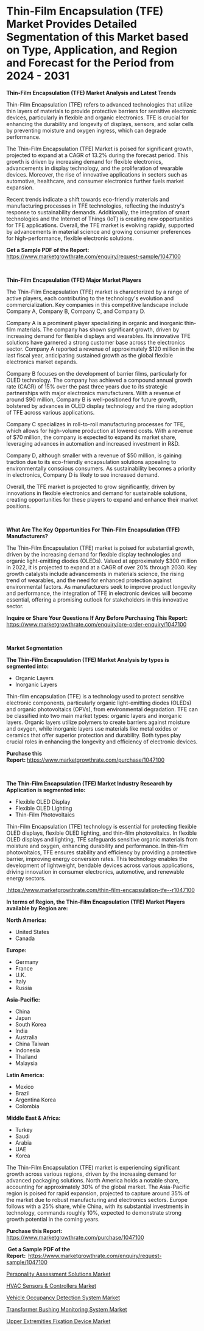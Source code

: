 <p><h1>Thin-Film Encapsulation (TFE) Market Provides Detailed Segmentation of this Market based on Type, Application, and Region and Forecast for the Period from 2024 - 2031</h1></p><p><strong>Thin-Film Encapsulation (TFE) Market Analysis and Latest Trends</strong></p>
<p><p>Thin-Film Encapsulation (TFE) refers to advanced technologies that utilize thin layers of materials to provide protective barriers for sensitive electronic devices, particularly in flexible and organic electronics. TFE is crucial for enhancing the durability and longevity of displays, sensors, and solar cells by preventing moisture and oxygen ingress, which can degrade performance. </p><p>The Thin-Film Encapsulation (TFE) Market is poised for significant growth, projected to expand at a CAGR of 13.2% during the forecast period. This growth is driven by increasing demand for flexible electronics, advancements in display technology, and the proliferation of wearable devices. Moreover, the rise of innovative applications in sectors such as automotive, healthcare, and consumer electronics further fuels market expansion.</p><p>Recent trends indicate a shift towards eco-friendly materials and manufacturing processes in TFE technologies, reflecting the industry's response to sustainability demands. Additionally, the integration of smart technologies and the Internet of Things (IoT) is creating new opportunities for TFE applications. Overall, the TFE market is evolving rapidly, supported by advancements in material science and growing consumer preferences for high-performance, flexible electronic solutions.</p></p>
<p><strong>Get a Sample PDF of the Report:&nbsp;</strong> <a href="https://www.marketgrowthrate.com/enquiry/request-sample/1047100">https://www.marketgrowthrate.com/enquiry/request-sample/1047100</a></p>
<p>&nbsp;</p>
<p><strong>Thin-Film Encapsulation (TFE) Major Market Players</strong></p>
<p><p>The Thin-Film Encapsulation (TFE) market is characterized by a range of active players, each contributing to the technology's evolution and commercialization. Key companies in this competitive landscape include Company A, Company B, Company C, and Company D.</p><p>Company A is a prominent player specializing in organic and inorganic thin-film materials. The company has shown significant growth, driven by increasing demand for flexible displays and wearables. Its innovative TFE solutions have garnered a strong customer base across the electronics sector. Company A reported a revenue of approximately $120 million in the last fiscal year, anticipating sustained growth as the global flexible electronics market expands.</p><p>Company B focuses on the development of barrier films, particularly for OLED technology. The company has achieved a compound annual growth rate (CAGR) of 15% over the past three years due to its strategic partnerships with major electronics manufacturers. With a revenue of around $90 million, Company B is well-positioned for future growth, bolstered by advances in OLED display technology and the rising adoption of TFE across various applications.</p><p>Company C specializes in roll-to-roll manufacturing processes for TFE, which allows for high-volume production at lowered costs. With a revenue of $70 million, the company is expected to expand its market share, leveraging advances in automation and increased investment in R&D. </p><p>Company D, although smaller with a revenue of $50 million, is gaining traction due to its eco-friendly encapsulation solutions appealing to environmentally conscious consumers. As sustainability becomes a priority in electronics, Company D is likely to see increased demand.</p><p>Overall, the TFE market is projected to grow significantly, driven by innovations in flexible electronics and demand for sustainable solutions, creating opportunities for these players to expand and enhance their market positions.</p></p>
<p>&nbsp;</p>
<p><strong>What Are The Key Opportunities For Thin-Film Encapsulation (TFE) Manufacturers?</strong></p>
<p><p>The Thin-Film Encapsulation (TFE) market is poised for substantial growth, driven by the increasing demand for flexible display technologies and organic light-emitting diodes (OLEDs). Valued at approximately $300 million in 2022, it is projected to expand at a CAGR of over 20% through 2030. Key growth catalysts include advancements in materials science, the rising trend of wearables, and the need for enhanced protection against environmental factors. As manufacturers seek to improve product longevity and performance, the integration of TFE in electronic devices will become essential, offering a promising outlook for stakeholders in this innovative sector.</p></p>
<p><strong>Inquire or Share Your Questions If Any Before Purchasing This Report:</strong> <a href="https://www.marketgrowthrate.com/enquiry/pre-order-enquiry/1047100">https://www.marketgrowthrate.com/enquiry/pre-order-enquiry/1047100</a></p>
<p>&nbsp;</p>
<p><strong>Market Segmentation</strong></p>
<p><strong>The Thin-Film Encapsulation (TFE) Market Analysis by types is segmented into:</strong></p>
<p><ul><li>Organic Layers</li><li>Inorganic Layers</li></ul></p>
<p><p>Thin-film encapsulation (TFE) is a technology used to protect sensitive electronic components, particularly organic light-emitting diodes (OLEDs) and organic photovoltaics (OPVs), from environmental degradation. TFE can be classified into two main market types: organic layers and inorganic layers. Organic layers utilize polymers to create barriers against moisture and oxygen, while inorganic layers use materials like metal oxides or ceramics that offer superior protection and durability. Both types play crucial roles in enhancing the longevity and efficiency of electronic devices.</p></p>
<p><strong>Purchase this Report:&nbsp;</strong><a href="https://www.marketgrowthrate.com/purchase/1047100">https://www.marketgrowthrate.com/purchase/1047100</a></p>
<p>&nbsp;</p>
<p><strong>The Thin-Film Encapsulation (TFE) Market Industry Research by Application is segmented into:</strong></p>
<p><ul><li>Flexible OLED Display</li><li>Flexible OLED Lighting</li><li>Thin-Film Photovoltaics</li></ul></p>
<p><p>Thin-Film Encapsulation (TFE) technology is essential for protecting flexible OLED displays, flexible OLED lighting, and thin-film photovoltaics. In flexible OLED displays and lighting, TFE safeguards sensitive organic materials from moisture and oxygen, enhancing durability and performance. In thin-film photovoltaics, TFE ensures stability and efficiency by providing a protective barrier, improving energy conversion rates. This technology enables the development of lightweight, bendable devices across various applications, driving innovation in consumer electronics, automotive, and renewable energy sectors.</p></p>
<p><a href="https://www.marketgrowthrate.com/thin-film-encapsulation-tfe--r1047100">&nbsp;https://www.marketgrowthrate.com/thin-film-encapsulation-tfe--r1047100</a></p>
<p><strong>In terms of Region, the Thin-Film Encapsulation (TFE) Market Players available by Region are:</strong></p>
<p>
    <p> <strong> North America: </strong>
        <ul>
            <li>United States</li>
            <li>Canada</li>
        </ul>
        </p> 
    <p> <strong> Europe: </strong>
        <ul>
            <li>Germany</li>
            <li>France</li>
            <li>U.K.</li>
            <li>Italy</li>
            <li>Russia</li>
        </ul>
        </p> 
    <p> <strong> Asia-Pacific: </strong>
        <ul>
            <li>China</li>
            <li>Japan</li>
            <li>South Korea</li>
            <li>India</li>
            <li>Australia</li>
            <li>China Taiwan</li>
            <li>Indonesia</li>
            <li>Thailand</li>
            <li>Malaysia</li>
        </ul>
        </p> 
    <p> <strong> Latin America: </strong>
        <ul>
            <li>Mexico</li>
            <li>Brazil</li>
            <li>Argentina Korea</li>
            <li>Colombia</li>
        </ul>
        </p> 
    <p> <strong> Middle East & Africa: </strong>
        <ul>
            <li>Turkey</li>
            <li>Saudi</li>
            <li>Arabia</li>
            <li>UAE</li>
            <li>Korea</li>
        </ul>
    </p>
    </p>
<p><p>The Thin-Film Encapsulation (TFE) market is experiencing significant growth across various regions, driven by the increasing demand for advanced packaging solutions. North America holds a notable share, accounting for approximately 30% of the global market. The Asia-Pacific region is poised for rapid expansion, projected to capture around 35% of the market due to robust manufacturing and electronics sectors. Europe follows with a 25% share, while China, with its substantial investments in technology, commands roughly 10%, expected to demonstrate strong growth potential in the coming years.</p></p>
<p><strong>Purchase this Report: </strong><a href="https://www.marketgrowthrate.com/purchase/1047100">https://www.marketgrowthrate.com/purchase/1047100</a></p>
<p>&nbsp;<strong>Get a Sample PDF of the Report:&nbsp;&nbsp;</strong><a href="https://www.marketgrowthrate.com/enquiry/request-sample/1047100">https://www.marketgrowthrate.com/enquiry/request-sample/1047100</a></p>
<p><strong></strong></p>
<p><p><a href="https://www.linkedin.com/pulse/global-personality-assessment-solutions-market-analysis-key-h7oaf">Personality Assessment Solutions Market</a></p><p><a href="https://github.com/SamiaHussain82/Market-Research-Report-List-1/blob/main/hvac-sensors-controllers-market.md">HVAC Sensors & Controllers Market</a></p><p><a href="https://www.linkedin.com/pulse/vehicle-occupancy-detection-system-market-indicators-size-regional-giepf">Vehicle Occupancy Detection System Market</a></p><p><a href="https://issuu.com/reportprime-2/docs/transformer-bushing-monitoring-syst_ba16daa9f518c9">Transformer Bushing Monitoring System Market</a></p><p><a href="https://medium.com/@cgkbvdrf84/upper-extremities-fixation-device-market-share-size-trends-industry-analysis-report-by-type-by-56a950b8164e">Upper Extremities Fixation Device Market</a></p></p>